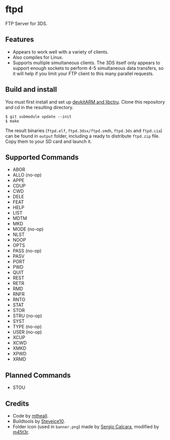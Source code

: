 ftpd
====

FTP Server for 3DS.

Features
--------
- Appears to work well with a variety of clients.
- Also compiles for Linux.
- Supports multiple simultaneous clients. The 3DS itself only appears to support enough sockets to perform 4-5 simultaneous data transfers, so it will help if you limit your FTP client to this many parallel requests.

Build and install
------------------

You must first install and set up [devkitARM and libctru](http://3dbrew.org/wiki/Setting_up_Development_Environment).
Clone this repository and cd in the resulting directory.

    $ git submodule update --init
    $ make

The result binaries (`ftpd.elf`, `ftpd.3dsx/ftpd.smdh`, `ftpd.3ds` and `ftpd.cia`) can be found in `output` folder, including a ready to distribute `ftpd.zip` file.
Copy them to your SD card and launch it.

Supported Commands
------------------

- ABOR
- ALLO (no-op)
- APPE
- CDUP
- CWD
- DELE
- FEAT
- HELP
- LIST
- MDTM
- MKD
- MODE (no-op)
- NLST
- NOOP
- OPTS
- PASS (no-op)
- PASV
- PORT
- PWD
- QUIT
- REST
- RETR
- RMD
- RNFR
- RNTO
- STAT
- STOR
- STRU (no-op)
- SYST
- TYPE (no-op)
- USER (no-op)
- XCUP
- XCWD
- XMKD
- XPWD
- XRMD

Planned Commands
----------------

- STOU

Credits
-------

- Code by [mtheall](https://github.com/mtheall/ftpd).
- Buildtools by [Steveice10](https://github.com/Steveice10/buildtools).
- Folder icon (used in `banner.png`) made by [Sergio Calcara](https://thenounproject.com/term/folder/1249/), modified by [m45t3r](https://github.com/m45t3r).
